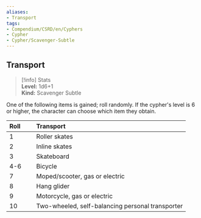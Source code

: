 ```yaml
---
aliases:
- Transport
tags:
- Compendium/CSRD/en/Cyphers
- Cypher
- Cypher/Scavenger-Subtle
---
```


  
## Transport  
>[!info] Stats  
> **Level:** 1d6+1  
> **Kind:** Scavenger Subtle
  
One of the following items is gained; roll randomly. If the cypher's level is 6 or higher, the character can choose which item they obtain.  

|  Roll &nbsp; &nbsp; &nbsp; | Transport  |  
| ------------- | :----------- |  
| 1 | Roller skates |  
| 2 | Inline skates |  
| 3 | Skateboard |  
| 4-6 | Bicycle |  
| 7 | Moped/scooter, gas or electric |  
| 8 | Hang glider |  
| 9 | Motorcycle, gas or electric |  
| 10 | Two-wheeled, self-balancing personal transporter |